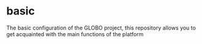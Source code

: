 # basic
The basic configuration of the GLOBO project, this repository allows you to get acquainted with the main functions of the platform
